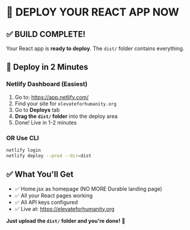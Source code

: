 # 🚀 DEPLOY YOUR REACT APP NOW

## ✅ BUILD COMPLETE!

Your React app is **ready to deploy**. The `dist/` folder contains everything.

## 🎯 Deploy in 2 Minutes

### Netlify Dashboard (Easiest)

1. Go to: https://app.netlify.com/
2. Find your site for `elevateforhumanity.org`
3. Go to **Deploys** tab
4. **Drag the `dist/` folder** into the deploy area
5. Done! Live in 1-2 minutes

### OR Use CLI

```bash
netlify login
netlify deploy --prod --dir=dist
```

## ✅ What You'll Get

- ✅ Home.jsx as homepage (NO MORE Durable landing page)
- ✅ All your React pages working
- ✅ All API keys configured
- ✅ Live at: https://elevateforhumanity.org

**Just upload the `dist/` folder and you're done!** 🎉
